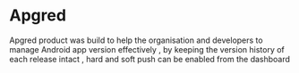 # Apgred
Apgred product was build to help the organisation and developers to manage Android app version effectively , by keeping the version history of each release intact , hard and soft push can be enabled from the dashboard 

